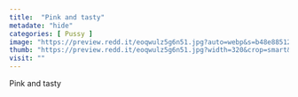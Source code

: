 ```yaml
---
title:  "Pink and tasty"
metadate: "hide"
categories: [ Pussy ]
image: "https://preview.redd.it/eoqwulz5g6n51.jpg?auto=webp&s=b48e88512a672ff631f5b3613cd59f00586fd0a1"
thumb: "https://preview.redd.it/eoqwulz5g6n51.jpg?width=320&crop=smart&auto=webp&s=2f3d70e6d619e605b344e4992bef4fee51fa3e56"
visit: ""
---
```

Pink and tasty
